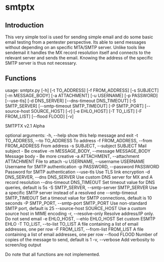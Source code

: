 # smtptx

## Introduction

This very simple tool is used for sending simple email and  do some basic email testing from a pentester perspective. Its able to send messages without depending on an specific MTA/SMTP server. Unlike tools like sendemail it handles the MX record resolution itself and connects to the relevant server and sends the email. Knowing the address of the specific SMTP server is thus not necessary.

## Functions

usage: smtptx.py [-h] [-t TO_ADDRESS] [-f FROM_ADDRESS] [-s SUBJECT] [-m MESSAGE_BODY] [-a ATTACHMENT] [-u USERNAME] [-p PASSWORD] [--use-tls] [-d DNS_SERVER] [--dns-timeout DNS_TIMEOUT] [-S SMTP_SERVER]
                 [--smtp-timeout SMTP_TIMEOUT] [-P SMTP_PORT] [--source-host SOURCE_HOST] [-r] [-e EHLO_HOST] [-T TO_LIST] [-F FROM_LIST] [--flood FLOOD] [-v]

SMTPTX v2.1 Alpha

optional arguments:
  -h, --help            show this help message and exit
  -t TO_ADDRESS, --to TO_ADDRESS
                        To address
  -f FROM_ADDRESS, --from FROM_ADDRESS
                        From address
  -s SUBJECT, --subject SUBJECT
                        Mail subject - Be creative
  -m MESSAGE_BODY, --message MESSAGE_BODY
                        Message body - Be more creative
  -a ATTACHMENT, --attachment ATTACHMENT
                        File to attach
  -u USERNAME, --username USERNAME
                        Username for SMTP authentication
  -p PASSWORD, --password PASSWORD
                        Password for SMTP authentication
  --use-tls             Use TLS link encryption
  -d DNS_SERVER, --dns DNS_SERVER
                        Use custom DNS server for MX and A record resolution
  --dns-timeout DNS_TIMEOUT
                        Set timeout value for DNS queries, default is 5s
  -S SMTP_SERVER, --smtp-server SMTP_SERVER
                        Use a specific SMTP server instead of a resolved one
  --smtp-timeout SMTP_TIMEOUT
                        Set a timeout value for SMTP connections, default is 10 seconds
  -P SMTP_PORT, --smtp-port SMTP_PORT
                        Use non-standard SMTP port, default is 25
  --source-host SOURCE_HOST
                        Use a custom source host in MIME encoding
  -r, --resolve-only    Resolve address/IP only. Do not send email
  -e EHLO_HOST, --ehlo EHLO_HOST
                        Set custom ESMTP EHLO
  -T TO_LIST, --to-list TO_LIST
                        A file containing a list of email addresses, one per row
  -F FROM_LIST, --from-list FROM_LIST
                        A file containing a list of email addresses, one per row
  --flood FLOOD         Number of copies of the message to send, default is 1
  -v, --verbose         Add verbosity to screen/log output


Do note that all functions are not implemented.
